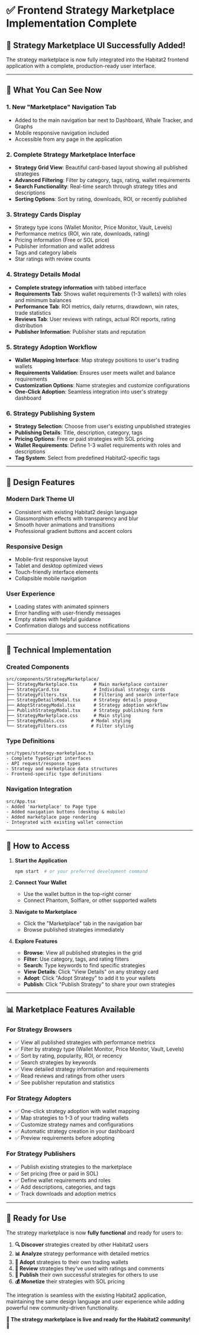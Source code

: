 # ✅ Frontend Strategy Marketplace Implementation Complete

## 🎉 **Strategy Marketplace UI Successfully Added!**

The strategy marketplace is now fully integrated into the Habitat2 frontend application with a complete, production-ready user interface.

---

## 🎯 **What You Can See Now**

### **1. New "Marketplace" Navigation Tab**
- Added to the main navigation bar next to Dashboard, Whale Tracker, and Graphs
- Mobile responsive navigation included
- Accessible from any page in the application

### **2. Complete Strategy Marketplace Interface**
- **Strategy Grid View**: Beautiful card-based layout showing all published strategies
- **Advanced Filtering**: Filter by category, tags, rating, wallet requirements
- **Search Functionality**: Real-time search through strategy titles and descriptions
- **Sorting Options**: Sort by rating, downloads, ROI, or recently published

### **3. Strategy Cards Display**
- Strategy type icons (Wallet Monitor, Price Monitor, Vault, Levels)
- Performance metrics (ROI, win rate, downloads, rating)
- Pricing information (Free or SOL price)
- Publisher information and wallet address
- Tags and category labels
- Star ratings with review counts

### **4. Strategy Details Modal**
- **Complete strategy information** with tabbed interface
- **Requirements Tab**: Shows wallet requirements (1-3 wallets) with roles and minimum balances
- **Performance Tab**: ROI metrics, daily returns, drawdown, win rates, trade statistics
- **Reviews Tab**: User reviews with ratings, actual ROI reports, rating distribution
- **Publisher Information**: Publisher stats and reputation

### **5. Strategy Adoption Workflow**
- **Wallet Mapping Interface**: Map strategy positions to user's trading wallets
- **Requirements Validation**: Ensures user meets wallet and balance requirements
- **Customization Options**: Name strategies and customize configurations
- **One-Click Adoption**: Seamless integration into user's strategy dashboard

### **6. Strategy Publishing System**
- **Strategy Selection**: Choose from user's existing unpublished strategies
- **Publishing Details**: Title, description, category, tags
- **Pricing Options**: Free or paid strategies with SOL pricing
- **Wallet Requirements**: Define 1-3 wallet requirements with roles and descriptions
- **Tag System**: Select from predefined Habitat2-specific tags

---

## 🎨 **Design Features**

### **Modern Dark Theme UI**
- Consistent with existing Habitat2 design language
- Glassmorphism effects with transparency and blur
- Smooth hover animations and transitions
- Professional gradient buttons and accent colors

### **Responsive Design**
- Mobile-first responsive layout
- Tablet and desktop optimized views
- Touch-friendly interface elements
- Collapsible mobile navigation

### **User Experience**
- Loading states with animated spinners
- Error handling with user-friendly messages
- Empty states with helpful guidance
- Confirmation dialogs and success notifications

---

## 🔧 **Technical Implementation**

### **Created Components**
```
src/components/StrategyMarketplace/
├── StrategyMarketplace.tsx      # Main marketplace container
├── StrategyCard.tsx             # Individual strategy cards
├── StrategyFilters.tsx          # Filtering and search interface
├── StrategyDetailsModal.tsx     # Strategy details popup
├── AdoptStrategyModal.tsx       # Strategy adoption workflow
├── PublishStrategyModal.tsx     # Strategy publishing form
├── StrategyMarketplace.css      # Main styling
├── StrategyModals.css          # Modal styling
└── StrategyFilters.css         # Filter styling
```

### **Type Definitions**
```
src/types/strategy-marketplace.ts
- Complete TypeScript interfaces
- API request/response types
- Strategy and marketplace data structures
- Frontend-specific type definitions
```

### **Navigation Integration**
```
src/App.tsx
- Added 'marketplace' to Page type
- Added navigation buttons (desktop & mobile)
- Added marketplace page rendering
- Integrated with existing wallet connection
```

---

## 🚀 **How to Access**

1. **Start the Application**
   ```bash
   npm start  # or your preferred development command
   ```

2. **Connect Your Wallet** 
   - Use the wallet button in the top-right corner
   - Connect Phantom, Solflare, or other supported wallets

3. **Navigate to Marketplace**
   - Click the "Marketplace" tab in the navigation bar
   - Browse published strategies immediately

4. **Explore Features**
   - **Browse**: View all published strategies in the grid
   - **Filter**: Use category, tags, and rating filters
   - **Search**: Type keywords to find specific strategies
   - **View Details**: Click "View Details" on any strategy card
   - **Adopt**: Click "Adopt Strategy" to add it to your wallets
   - **Publish**: Click "Publish Strategy" to share your own strategies

---

## 📊 **Marketplace Features Available**

### **For Strategy Browsers**
- ✅ View all published strategies with performance metrics
- ✅ Filter by strategy type (Wallet Monitor, Price Monitor, Vault, Levels)
- ✅ Sort by rating, popularity, ROI, or recency
- ✅ Search strategies by keywords
- ✅ View detailed strategy information and requirements
- ✅ Read reviews and ratings from other users
- ✅ See publisher reputation and statistics

### **For Strategy Adopters**
- ✅ One-click strategy adoption with wallet mapping
- ✅ Map strategies to 1-3 of your trading wallets
- ✅ Customize strategy names and configurations
- ✅ Automatic strategy creation in your dashboard
- ✅ Preview requirements before adopting

### **For Strategy Publishers**
- ✅ Publish existing strategies to the marketplace
- ✅ Set pricing (free or paid in SOL)
- ✅ Define wallet requirements and roles
- ✅ Add descriptions, categories, and tags
- ✅ Track downloads and adoption metrics

---

## 🎯 **Ready for Use**

The strategy marketplace is now **fully functional** and ready for users to:

1. **🔍 Discover** strategies created by other Habitat2 users
2. **📊 Analyze** strategy performance with detailed metrics
3. **💼 Adopt** strategies to their own trading wallets
4. **📝 Review** strategies they've used with ratings and comments
5. **🚀 Publish** their own successful strategies for others to use
6. **💰 Monetize** their strategies with SOL pricing

The integration is seamless with the existing Habitat2 application, maintaining the same design language and user experience while adding powerful new community-driven functionality.

**🎉 The strategy marketplace is live and ready for the Habitat2 community!** 🎉